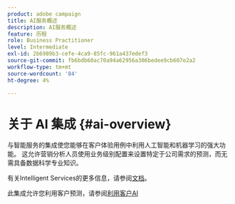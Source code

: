 ```yaml
---
product: adobe campaign
title: AI服务概述
description: AI服务概述
feature: 历程
role: Business Practitioner
level: Intermediate
exl-id: 2b6989b3-cefe-4ca9-85fc-961a437edef3
source-git-commit: fb6bdb60ac70a94a62956a306bedee9cb607e2a2
workflow-type: tm+mt
source-wordcount: '84'
ht-degree: 4%

---
```


# 关于 AI 集成 {#ai-overview}

与智能服务的集成使您能够在客户体验用例中利用人工智能和机器学习的强大功能。 这允许营销分析人员使用业务级别配置来设置特定于公司需求的预测，而无需具备数据科学专业知识。

有关Intelligent Services的更多信息，请参阅[文档](https://experienceleague.adobe.com/docs/experience-platform/intelligent-services/home.html)。

此集成允许您利用客户预测，请参阅[利用客户AI](../ai-services/leveraging-customer-ai.md)

<!--* fatigue scores, see [Leveraging Journey AI](../ai-services/leveraging-fatigue-scores.md)-->
